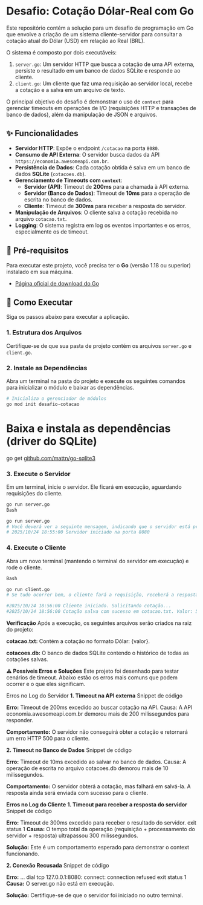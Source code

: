 # Desafio: Cotação Dólar-Real com Go

Este repositório contém a solução para um desafio de programação em Go que envolve a criação de um sistema cliente-servidor para consultar a cotação atual do Dólar (USD) em relação ao Real (BRL).

O sistema é composto por dois executáveis:
1.  `server.go`: Um servidor HTTP que busca a cotação de uma API externa, persiste o resultado em um banco de dados SQLite e responde ao cliente.
2.  `client.go`: Um cliente que faz uma requisição ao servidor local, recebe a cotação e a salva em um arquivo de texto.

O principal objetivo do desafio é demonstrar o uso de `context` para gerenciar timeouts em operações de I/O (requisições HTTP e transações de banco de dados), além da manipulação de JSON e arquivos.

## ✨ Funcionalidades

* **Servidor HTTP**: Expõe o endpoint `/cotacao` na porta `8080`.
* **Consumo de API Externa**: O servidor busca dados da API `https://economia.awesomeapi.com.br`.
* **Persistência de Dados**: Cada cotação obtida é salva em um banco de dados **SQLite** (`cotacoes.db`).
* **Gerenciamento de Timeouts com `context`**:
    * **Servidor (API)**: Timeout de **200ms** para a chamada à API externa.
    * **Servidor (Banco de Dados)**: Timeout de **10ms** para a operação de escrita no banco de dados.
    * **Cliente**: Timeout de **300ms** para receber a resposta do servidor.
* **Manipulação de Arquivos**: O cliente salva a cotação recebida no arquivo `cotacao.txt`.
* **Logging**: O sistema registra em log os eventos importantes e os erros, especialmente os de timeout.

## 🔧 Pré-requisitos

Para executar este projeto, você precisa ter o **Go** (versão 1.18 ou superior) instalado em sua máquina.

* [Página oficial de download do Go](https://go.dev/doc/install)

## 🚀 Como Executar

Siga os passos abaixo para executar a aplicação.

### 1. Estrutura dos Arquivos

Certifique-se de que sua pasta de projeto contém os arquivos `server.go` e `client.go`.

### 2. Instale as Dependências

Abra um terminal na pasta do projeto e execute os seguintes comandos para inicializar o módulo e baixar as dependências.

```sh
# Inicializa o gerenciador de módulos
go mod init desafio-cotacao
```
# Baixa e instala as dependências (driver do SQLite)
go get [github.com/mattn/go-sqlite3](https://github.com/mattn/go-sqlite3)

### 3. Execute o Servidor
Em um terminal, inicie o servidor. Ele ficará em execução, aguardando requisições do cliente.
```sh
go run server.go
Bash

go run server.go
# Você deverá ver a seguinte mensagem, indicando que o servidor está pronto:
# 2025/10/24 18:55:00 Servidor iniciado na porta 8080
```
### 4. Execute o Cliente
Abra um novo terminal (mantendo o terminal do servidor em execução) e rode o cliente.
```sh
Bash

go run client.go
# Se tudo ocorrer bem, o cliente fará a requisição, receberá a resposta e salvará o resultado. Você verá a seguinte saída:

#2025/10/24 18:56:00 Cliente iniciado. Solicitando cotação...
#2025/10/24 18:56:00 Cotação salva com sucesso em cotacao.txt. Valor: 5.1234
```
**Verificação**
Após a execução, os seguintes arquivos serão criados na raiz do projeto:

**cotacao.txt:** Contém a cotação no formato Dólar: {valor}.

**cotacoes.db:** O banco de dados SQLite contendo o histórico de todas as cotações salvas.

**⚠️ Possíveis Erros e Soluções**
Este projeto foi desenhado para testar cenários de timeout. Abaixo estão os erros mais comuns que podem ocorrer e o que eles significam.

Erros no Log do Servidor
**1. Timeout na API externa**
Snippet de código

**Erro:** Timeout de 200ms excedido ao buscar cotação na API.
Causa: A API economia.awesomeapi.com.br demorou mais de 200 milissegundos para responder.

**Comportamento:** O servidor não conseguirá obter a cotação e retornará um erro HTTP 500 para o cliente.

**2. Timeout no Banco de Dados**
Snippet de código

**Erro:** Timeout de 10ms excedido ao salvar no banco de dados.
Causa: A operação de escrita no arquivo cotacoes.db demorou mais de 10 milissegundos.

**Comportamento:** O servidor obterá a cotação, mas falhará em salvá-la. A resposta ainda será enviada com sucesso para o cliente.

**Erros no Log do Cliente**
**1. Timeout para receber a resposta do servidor**
Snippet de código

**Erro:** Timeout de 300ms excedido para receber o resultado do servidor.
exit status 1
**Causa:** O tempo total da operação (requisição + processamento do servidor + resposta) ultrapassou 300 milissegundos.

**Solução:** Este é um comportamento esperado para demonstrar o context funcionando.

**2. Conexão Recusada**
Snippet de código

**Erro:** ... dial tcp 127.0.0.1:8080: connect: connection refused
exit status 1
**Causa:** O server.go não está em execução.

**Solução:** Certifique-se de que o servidor foi iniciado no outro terminal.